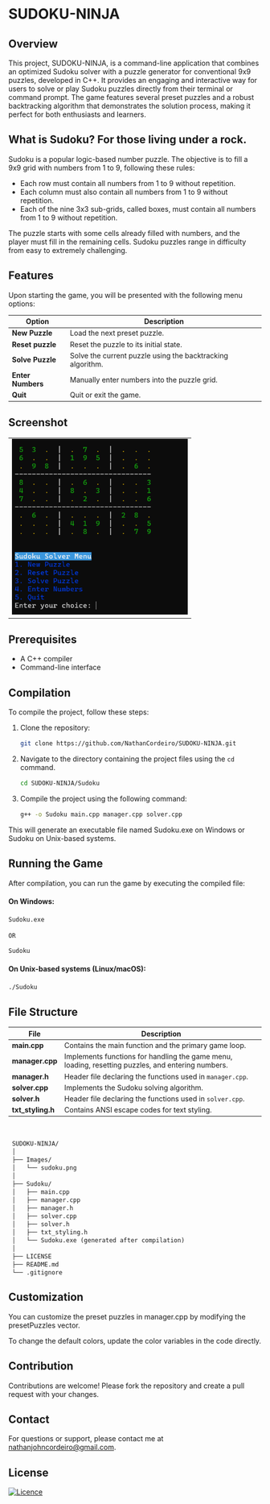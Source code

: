 # SUDOKU-NINJA

## Overview
This project, SUDOKU-NINJA, is a command-line application that combines an optimized Sudoku solver with a puzzle generator for conventional 9x9 puzzles, developed in C++. It provides an engaging and interactive way for users to solve or play Sudoku puzzles directly from their terminal or command prompt. The game features several preset puzzles and a robust backtracking algorithm that demonstrates the solution process, making it perfect for both enthusiasts and learners.

## What is Sudoku? For those living under a rock.
Sudoku is a popular logic-based number puzzle. The objective is to fill a 9x9 grid with numbers from 1 to 9, following these rules:

- Each row must contain all numbers from 1 to 9 without repetition.
- Each column must also contain all numbers from 1 to 9 without repetition.
- Each of the nine 3x3 sub-grids, called boxes, must contain all numbers from 1 to 9 without repetition.

The puzzle starts with some cells already filled with numbers, and the player must fill in the remaining cells. Sudoku puzzles range in difficulty from easy to extremely challenging.

## Features
Upon starting the game, you will be presented with the following menu options:

| Option                | Description                                                   |
|-----------------------|---------------------------------------------------------------|
| **New Puzzle**        | Load the next preset puzzle.                                  |
| **Reset puzzle**      | Reset the puzzle to its initial state.                        |
| **Solve Puzzle**      | Solve the current puzzle using the backtracking algorithm.    |
| **Enter Numbers**     | Manually enter numbers into the puzzle grid.                  |
| **Quit**              | Quit or exit the game.                                        |

## Screenshot
<table>
  <tr>
    <td><img src="./Images/sudoku.png" alt="Screenshot" width="350" /></td>
  </tr>
</table>

## Prerequisites
- A C++ compiler 
- Command-line interface

## Compilation
To compile the project, follow these steps:

1. Clone the repository:
   ```sh
   git clone https://github.com/NathanCordeiro/SUDOKU-NINJA.git
   ```
2. Navigate to the directory containing the project files using the `cd` command.
   ```bash
   cd SUDOKU-NINJA/Sudoku
   ```
3. Compile the project using the following command:
   ```bash
   g++ -o Sudoku main.cpp manager.cpp solver.cpp
   ```
  This will generate an executable file named Sudoku.exe on Windows or Sudoku on Unix-based systems.

## Running the Game
After compilation, you can run the game by executing the compiled file:
#### On Windows:
```bash
Sudoku.exe
```
`OR`

```bash
Sudoku
```

#### On Unix-based systems (Linux/macOS):
```bash
./Sudoku
```
## File Structure
| File                  | Description                                                   |
|-----------------------|---------------------------------------------------------------|
| **main.cpp**          | Contains the main function and the primary game loop.         |
| **manager.cpp**       | Implements functions for handling the game menu, loading, resetting puzzles, and entering numbers. |
| **manager.h**         | Header file declaring the functions used in `manager.cpp`.    |
| **solver.cpp**        | Implements the Sudoku solving algorithm.                      |
| **solver.h**          | Header file declaring the functions used in `solver.cpp`.     |
| **txt_styling.h**     | Contains ANSI escape codes for text styling.                  |

</br>

```
 SUDOKU-NINJA/
 │
 ├── Images/
 │   └── sudoku.png
 │
 ├── Sudoku/
 │   ├── main.cpp
 │   ├── manager.cpp
 │   ├── manager.h
 │   ├── solver.cpp
 │   ├── solver.h
 │   ├── txt_styling.h
 │   └── Sudoku.exe (generated after compilation)
 │
 ├── LICENSE
 ├── README.md
 └── .gitignore
```

## Customization
You can customize the preset puzzles in manager.cpp by modifying the presetPuzzles vector.

To change the default colors, update the color variables in the code directly.

## Contribution
Contributions are welcome! Please fork the repository and create a pull request with your changes. 

## Contact
For questions or support, please contact me at nathanjohncordeiro@gmail.com.

## License
[![Licence](https://img.shields.io/github/license/Ileriayo/markdown-badges?style=for-the-badge)](./LICENSE)
